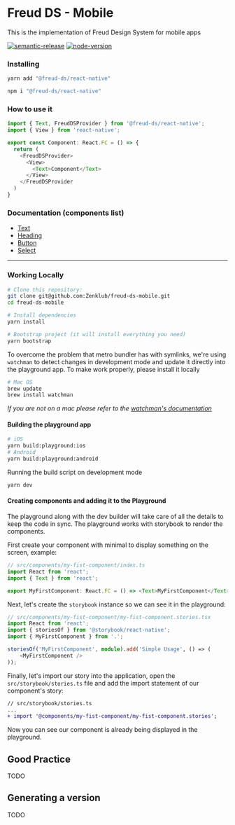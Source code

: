# Freud DS - Mobile

This is the implementation of Freud Design System for mobile apps

[![semantic-release](https://img.shields.io/badge/%20%20%F0%9F%93%A6%F0%9F%9A%80-semantic--release-e10079.svg)](https://github.com/semantic-release/semantic-release) [![node-version](https://img.shields.io/badge/node-18-brightgreen.svg)](https://nodejs.org/en/blog/release/v18.16.0/)

### Installing

```bash
yarn add "@freud-ds/react-native"
```

```bash
npm i "@freud-ds/react-native"
```

### How to use it

```typescript
import { Text, FreudDSProvider } from '@freud-ds/react-native';
import { View } from 'react-native';

export const Component: React.FC = () => {
  return (
    <FreudDSProvider>
      <View>
        <Text>Component</Text>
      </View>
    </FreudDSProvider
  )
}
```

### Documentation (components list)

- [Text](docs/components/text.md)
- [Heading](docs/components/heading.md)
- [Button](docs/components/button.md)
- [Select](docs/components/select.md)

<hr />

### Working Locally

```bash
# Clone this repository:
git clone git@github.com:Zenklub/freud-ds-mobile.git
cd freud-ds-mobile

# Install dependencies
yarn install

# Bootstrap project (it will install everything you need)
yarn bootstrap
```

To overcome the problem that metro bundler has with symlinks, we're using `watchman` to detect changes in development mode and update it directly into the playground app. To make work properly, please install it locally

```bash
# Mac OS
brew update
brew install watchman
```

_If you are not on a mac please refer to the [watchman's documentation](https://facebook.github.io/watchman/docs/install.html)_

#### Building the playground app

```bash
# iOS
yarn build:playground:ios
# Android
yarn build:playground:android
```

Running the build script on development mode

```bash
yarn dev
```

#### Creating components and adding it to the Playground

The playground along with the dev builder will take care of all the details to keep the code in sync. The playground works with storybook to render the components.

First create your component with minimal to display something on the screen, example:

```typescript
// src/components/my-fist-component/index.ts
import React from 'react';
import { Text } from 'react';

export MyFirstComponent: React.FC = () => <Text>MyFirstComponent</Text>
```

Next, let's create the `storybook` instance so we can see it in the playground:

```typescript
// src/components/my-fist-component/my-fist-component.stories.tsx
import React from 'react';
import { storiesOf } from '@storybook/react-native';
import { MyFirstComponent } from '.';

storiesOf('MyFirstComponent', module).add('Simple Usage', () => (
	<MyFirstComponent />
));
```

Finally, let's import our story into the application, open the `src/storybook/stories.ts` file and add the import statement of our component's story:

```diff
// src/storybook/stories.ts
...
+ import '@components/my-fist-component/my-fist-component.stories';

```

Now you can see our component is already being displayed in the playground.

## Good Practice

TODO

## Generating a version

TODO
